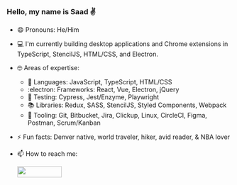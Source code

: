 ### Hello, my name is Saad :v:
- 😄 Pronouns: He/Him

- :computer: I'm currently building desktop applications and Chrome extensions in TypeScript, StencilJS, HTML/CSS, and Electron.

- :nerd_face: Areas of expertise: 

  - :book: Languages: JavaScript, TypeScript, HTML/CSS
  - :electron: Frameworks: React, Vue, Electron, jQuery
  - 🧪 Testing: Cypress, Jest/Enzyme, Playwright
  - 📚 Libraries: Redux, SASS, StencilJS, Styled Components, Webpack
  - 🧰 Tooling: Git, Bitbucket, Jira, Clickup, Linux, CircleCI, Figma, Postman, Scrum/Kanban

- ⚡ Fun facts: Denver native, world traveler, hiker, avid reader, & NBA lover

- 📫 How to reach me: <div><a href="https://www.linkedin.com/in/saad-baradan/
" target="_blank"><img src="https://img.shields.io/badge/-saadbaradan-blue?style=flat-square&logo=Linkedin&logoColor=white&link=https://www.linkedin.com/in/saadbaradan/" width="100" height="25"></a></div>

